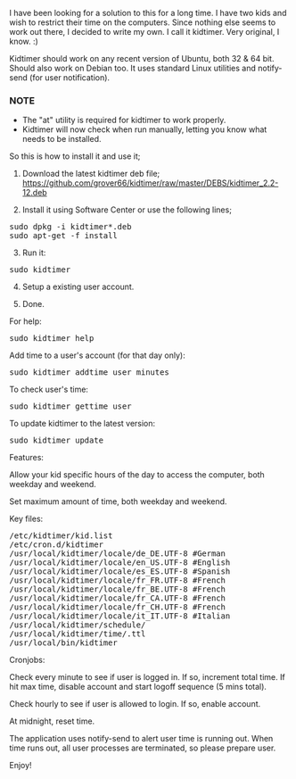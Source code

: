 I have been looking for a solution to this for a long time. I have two kids and wish to restrict their time on the computers. Since nothing else seems to work out there, I decided to write my own. I call it kidtimer. Very original, I know. :)

Kidtimer should work on any recent version of Ubuntu, both 32 & 64 bit. Should also work on Debian too. It uses standard Linux utilities and notify-send (for user notification).

### NOTE ###
* The "at" utility is required for kidtimer to work properly.
* Kidtimer will now check when run manually, letting you know what needs to be installed.

So this is how to install it and use it;

1. Download the latest kidtimer deb file;
https://github.com/grover66/kidtimer/raw/master/DEBS/kidtimer_2.2-12.deb

2. Install it using Software Center or use the following lines;
<pre>
sudo dpkg -i kidtimer*.deb
sudo apt-get -f install
</pre>

3. Run it:
<pre>
sudo kidtimer
</pre>

4. Setup a existing user account.

5. Done.

For help:
<pre>
sudo kidtimer help
</pre>

Add time to a user's account (for that day only):
<pre>
sudo kidtimer addtime user minutes
</pre>

To check user's time:
<pre>
sudo kidtimer gettime user
</pre>

To update kidtimer to the latest version:
<pre>
sudo kidtimer update
</pre>


Features:

Allow your kid specific hours of the day to access the computer, both weekday and weekend.

Set maximum amount of time, both weekday and weekend.

Key files:
<pre>
/etc/kidtimer/kid.list
/etc/cron.d/kidtimer
/usr/local/kidtimer/locale/de_DE.UTF-8 #German
/usr/local/kidtimer/locale/en_US.UTF-8 #English
/usr/local/kidtimer/locale/es_ES.UTF-8 #Spanish
/usr/local/kidtimer/locale/fr_FR.UTF-8 #French
/usr/local/kidtimer/locale/fr_BE.UTF-8 #French
/usr/local/kidtimer/locale/fr_CA.UTF-8 #French
/usr/local/kidtimer/locale/fr_CH.UTF-8 #French
/usr/local/kidtimer/locale/it_IT.UTF-8 #Italian
/usr/local/kidtimer/schedule/<user>
/usr/local/kidtimer/time/<user>.ttl
/usr/local/bin/kidtimer
</pre>

Cronjobs:

Check every minute to see if user is logged in. If so, increment total time. If hit max time, disable account and start logoff sequence (5 mins total).

Check hourly to see if user is allowed to login. If so, enable account.

At midnight, reset time.

The application uses notify-send to alert user time is running out. When time runs out, all user processes are terminated, so please prepare user.

Enjoy!
